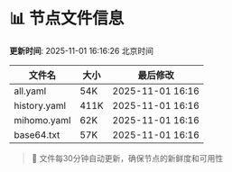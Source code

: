 # 📊 节点文件信息

**更新时间**: 2025-11-01 16:16:26 北京时间

| 文件名 | 大小 | 最后修改 |
|--------|------|----------|
| all.yaml | 54K | 2025-11-01 16:16 |
| history.yaml | 411K | 2025-11-01 16:16 |
| mihomo.yaml | 62K | 2025-11-01 16:16 |
| base64.txt | 57K | 2025-11-01 16:16 |

> 🔄 文件每30分钟自动更新，确保节点的新鲜度和可用性
